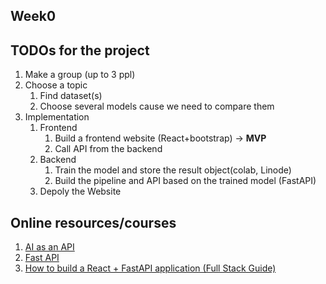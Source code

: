 ## Week0

## TODOs for the project
1. Make a group (up to 3 ppl)
2. Choose a topic
    1. Find dataset(s)
    2. Choose several models cause we need to compare them
 3. Implementation
    1. Frontend
       1. Build a frontend website (React+bootstrap) -> **MVP**
       2. Call API from the backend
    2. Backend
       1. Train the model and store the result object(colab, Linode)
       2. Build the pipeline and API based on the trained model (FastAPI)
    3. Depoly the Website

## Online resources/courses
1. [AI as an API](https://www.youtube.com/watch?v=56qQNcHJxyQ)
2. [Fast API](https://fastapi.tiangolo.com)
3. [How to build a React + FastAPI application (Full Stack Guide)](https://www.youtube.com/watch?v=0zb2kohYZIM)
